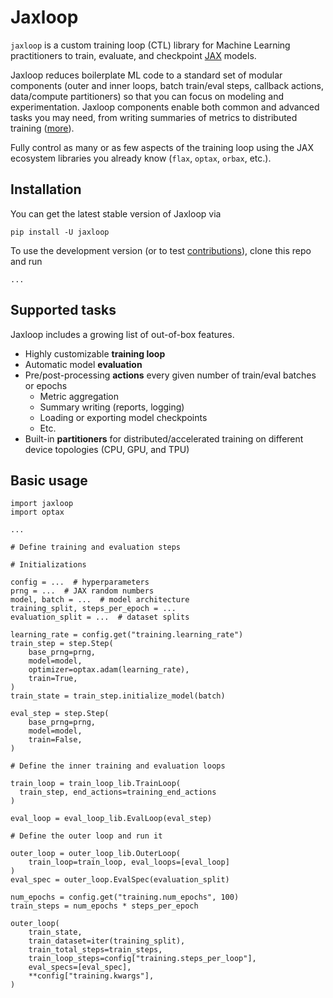 # Jaxloop

`jaxloop` is a custom training loop (CTL) library for Machine Learning
practitioners to train, evaluate, and checkpoint [JAX] models.

Jaxloop reduces boilerplate ML code to a standard set of modular components
(outer and inner loops, batch train/eval steps, callback actions, data/compute
partitioners) so that you can focus on modeling and experimentation. Jaxloop
components enable both common and advanced tasks you may need, from writing
summaries of metrics to distributed training ([more](#supported-tasks)).

Fully control as many or as few aspects of the training loop using the JAX
ecosystem libraries you already know (`flax`, `optax`, `orbax`, etc.).

[JAX]: https://github.com/jax-ml/jax
[Optax]: https://github.com/google-deepmind/optax

## Installation

You can get the latest stable version of Jaxloop via

```
pip install -U jaxloop
```

To use the development version (or to test [contributions](CONTRIBUTING)), clone
this repo and run

```
...
```

## Supported tasks

Jaxloop includes a growing list of out-of-box features.

* Highly customizable **training loop**
* Automatic model **evaluation**
* Pre/post-processing **actions** every given number of train/eval batches or
  epochs
  + Metric aggregation
  + Summary writing (reports, logging)
  + Loading or exporting model checkpoints
  + Etc.
* Built-in **partitioners** for distributed/accelerated training on different
  device topologies (CPU, GPU, and TPU)

## Basic usage

```
import jaxloop
import optax

...

# Define training and evaluation steps

# Initializations

config = ...  # hyperparameters
prng = ...  # JAX random numbers
model, batch = ...  # model architecture
training_split, steps_per_epoch = ...
evaluation_split = ...  # dataset splits

learning_rate = config.get("training.learning_rate")
train_step = step.Step(
    base_prng=prng,
    model=model,
    optimizer=optax.adam(learning_rate),
    train=True,
)
train_state = train_step.initialize_model(batch)

eval_step = step.Step(
    base_prng=prng,
    model=model,
    train=False,
)

# Define the inner training and evaluation loops

train_loop = train_loop_lib.TrainLoop(
  train_step, end_actions=training_end_actions
)

eval_loop = eval_loop_lib.EvalLoop(eval_step)

# Define the outer loop and run it

outer_loop = outer_loop_lib.OuterLoop(
    train_loop=train_loop, eval_loops=[eval_loop]
)
eval_spec = outer_loop.EvalSpec(evaluation_split)

num_epochs = config.get("training.num_epochs", 100)
train_steps = num_epochs * steps_per_epoch

outer_loop(
    train_state,
    train_dataset=iter(training_split),
    train_total_steps=train_steps,
    train_loop_steps=config["training.steps_per_loop"],
    eval_specs=[eval_spec],
    **config["training.kwargs"],
)
```